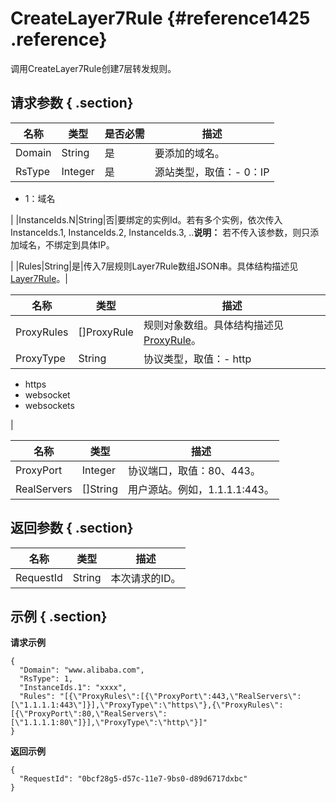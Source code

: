 # CreateLayer7Rule {#reference1425 .reference}

调用CreateLayer7Rule创建7层转发规则。

## 请求参数 { .section}

|名称|类型|是否必需|描述|
|--|--|----|--|
|Domain|String|是|要添加的域名。|
|RsType|Integer|是|源站类型，取值：-   0：IP
-   1：域名

|
|InstanceIds.N|String|否|要绑定的实例Id。若有多个实例，依次传入InstanceIds.1, InstanceIds.2, InstanceIds.3, ..**说明：** 若不传入该参数，则只添加域名，不绑定到具体IP。

|
|Rules|String|是|传入7层规则Layer7Rule数组JSON串。具体结构描述见[Layer7Rule](#)。|

|名称|类型|描述|
|--|--|--|
|ProxyRules|\[\]ProxyRule|规则对象数组。具体结构描述见[ProxyRule](#)。|
|ProxyType|String|协议类型，取值：-   http
-   https
-   websocket
-   websockets

|

|名称|类型|描述|
|--|--|--|
|ProxyPort|Integer|协议端口，取值：80、443。|
|RealServers|\[\]String|用户源站。例如，1.1.1.1:443。|

## 返回参数 { .section}

|名称|类型|描述|
|--|--|--|
|RequestId|String|本次请求的ID。|

## 示例 { .section}

**请求示例**

```
{
  "Domain": "www.alibaba.com",
  "RsType": 1,
  "InstanceIds.1": "xxxx",
  "Rules": "[{\"ProxyRules\":[{\"ProxyPort\":443,\"RealServers\":[\"1.1.1.1:443\"]}],\"ProxyType\":\"https\"},{\"ProxyRules\":[{\"ProxyPort\":80,\"RealServers\":[\"1.1.1.1:80\"]}],\"ProxyType\":\"http\"}]"
}

```

**返回示例**

```
{
  "RequestId": "0bcf28g5-d57c-11e7-9bs0-d89d6717dxbc"
}

```

